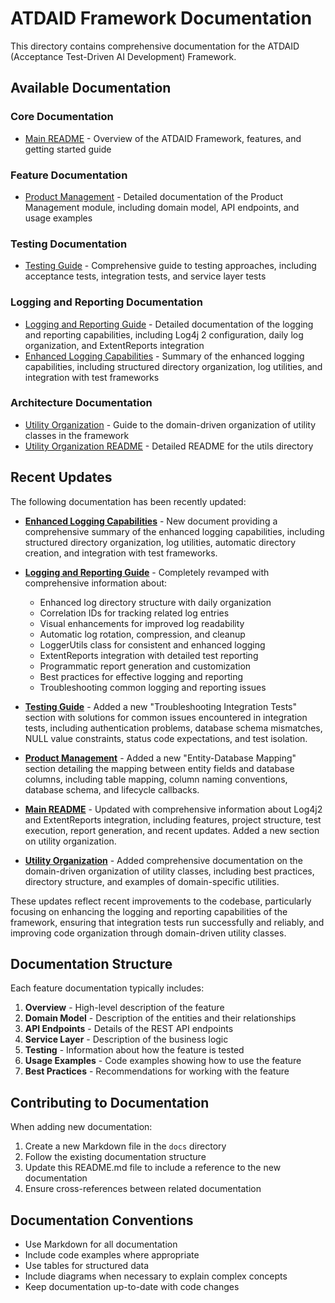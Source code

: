 # ATDAID Framework Documentation

This directory contains comprehensive documentation for the ATDAID (Acceptance Test-Driven AI Development) Framework.

## Available Documentation

### Core Documentation

- [Main README](../README.md) - Overview of the ATDAID Framework, features, and getting started guide

### Feature Documentation

- [Product Management](ProductManagement.md) - Detailed documentation of the Product Management module, including domain model, API endpoints, and usage examples

### Testing Documentation

- [Testing Guide](Testing.md) - Comprehensive guide to testing approaches, including acceptance tests, integration tests, and service layer tests

### Logging and Reporting Documentation

- [Logging and Reporting Guide](Logging.md) - Detailed documentation of the logging and reporting capabilities, including Log4j 2 configuration, daily log organization, and ExtentReports integration
- [Enhanced Logging Capabilities](LoggingEnhancements.md) - Summary of the enhanced logging capabilities, including structured directory organization, log utilities, and integration with test frameworks

### Architecture Documentation

- [Utility Organization](UtilityOrganization.md) - Guide to the domain-driven organization of utility classes in the framework
- [Utility Organization README](../src/main/java/com/tenpearls/utils/README.md) - Detailed README for the utils directory

## Recent Updates

The following documentation has been recently updated:

- **[Enhanced Logging Capabilities](LoggingEnhancements.md)** - New document providing a comprehensive summary of the enhanced logging capabilities, including structured directory organization, log utilities, automatic directory creation, and integration with test frameworks.

- **[Logging and Reporting Guide](Logging.md)** - Completely revamped with comprehensive information about:
  - Enhanced log directory structure with daily organization
  - Correlation IDs for tracking related log entries
  - Visual enhancements for improved log readability
  - Automatic log rotation, compression, and cleanup
  - LoggerUtils class for consistent and enhanced logging
  - ExtentReports integration with detailed test reporting
  - Programmatic report generation and customization
  - Best practices for effective logging and reporting
  - Troubleshooting common logging and reporting issues

- **[Testing Guide](Testing.md)** - Added a new "Troubleshooting Integration Tests" section with solutions for common issues encountered in integration tests, including authentication problems, database schema mismatches, NULL value constraints, status code expectations, and test isolation.

- **[Product Management](ProductManagement.md)** - Added a new "Entity-Database Mapping" section detailing the mapping between entity fields and database columns, including table mapping, column naming conventions, database schema, and lifecycle callbacks.

- **[Main README](../README.md)** - Updated with comprehensive information about Log4j2 and ExtentReports integration, including features, project structure, test execution, report generation, and recent updates. Added a new section on utility organization.

- **[Utility Organization](UtilityOrganization.md)** - Added comprehensive documentation on the domain-driven organization of utility classes, including best practices, directory structure, and examples of domain-specific utilities.

These updates reflect recent improvements to the codebase, particularly focusing on enhancing the logging and reporting capabilities of the framework, ensuring that integration tests run successfully and reliably, and improving code organization through domain-driven utility classes.

## Documentation Structure

Each feature documentation typically includes:

1. **Overview** - High-level description of the feature
2. **Domain Model** - Description of the entities and their relationships
3. **API Endpoints** - Details of the REST API endpoints
4. **Service Layer** - Description of the business logic
5. **Testing** - Information about how the feature is tested
6. **Usage Examples** - Code examples showing how to use the feature
7. **Best Practices** - Recommendations for working with the feature

## Contributing to Documentation

When adding new documentation:

1. Create a new Markdown file in the `docs` directory
2. Follow the existing documentation structure
3. Update this README.md file to include a reference to the new documentation
4. Ensure cross-references between related documentation

## Documentation Conventions

- Use Markdown for all documentation
- Include code examples where appropriate
- Use tables for structured data
- Include diagrams when necessary to explain complex concepts
- Keep documentation up-to-date with code changes 